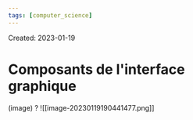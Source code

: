 ```yaml
---
tags: [computer_science] 
---
```

Created: 2023-01-19

# Composants de l'interface graphique
(image)
?
![[image-20230119190441477.png]]

